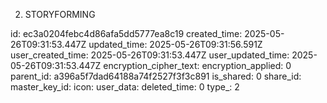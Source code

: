 2. STORYFORMING

id: ec3a0204febc4d86afa5dd5777ea8c19
created_time: 2025-05-26T09:31:53.447Z
updated_time: 2025-05-26T09:31:56.591Z
user_created_time: 2025-05-26T09:31:53.447Z
user_updated_time: 2025-05-26T09:31:53.447Z
encryption_cipher_text: 
encryption_applied: 0
parent_id: a396a5f7dad64188a74f2527f3f3c891
is_shared: 0
share_id: 
master_key_id: 
icon: 
user_data: 
deleted_time: 0
type_: 2